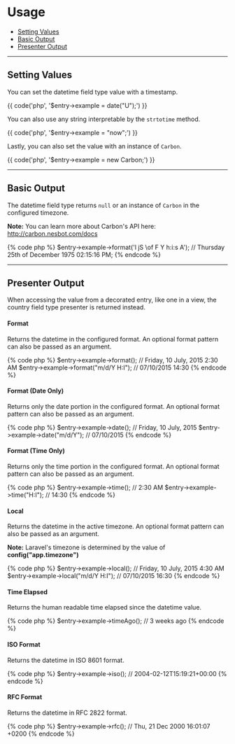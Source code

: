 # Usage

- [Setting Values](#mutator)
- [Basic Output](#output)
- [Presenter Output](#presenter)

<hr>

<a name="mutator"></a>
## Setting Values

You can set the datetime field type value with a timestamp.

{{ code('php', '$entry->example = date("U");') }}

You can also use any string interpretable by the `strtotime` method.

{{ code('php', '$entry->example = "now";') }}

Lastly, you can also set the value with an instance of `Carbon`.

{{ code('php', '$entry->example = new Carbon;') }}

<hr>

<a name="output"></a>
## Basic Output

The datetime field type returns `null` or an instance of `Carbon` in the configured timezone.

<div class="alert alert-primary">
<strong>Note:</strong> You can learn more about Carbon's API here: <a href="http://carbon.nesbot.com/docs/" target="_blank">http://carbon.nesbot.com/docs</a>
</div>

{% code php %}
$entry->example->format('l jS \\of F Y h:i:s A'); // Thursday 25th of December 1975 02:15:16 PM;
{% endcode %}

<hr>

<a name="presenter"></a>
## Presenter Output

When accessing the value from a decorated entry, like one in a view, the country field type presenter is returned instead.

#### Format

Returns the datetime in the configured format. An optional format pattern can also be passed as an argument.

{% code php %}
$entry->example->format();            // Friday, 10 July, 2015 2:30 AM
$entry->example->format("m/d/Y H:I"); // 07/10/2015 14:30
{% endcode %}

#### Format (Date Only)

Returns only the date portion in the configured format. An optional format pattern can also be passed as an argument.

{% code php %}
$entry->example->date();        // Friday, 10 July, 2015
$entry->example->date("m/d/Y"); // 07/10/2015
{% endcode %}

#### Format (Time Only)

Returns only the time portion in the configured format. An optional format pattern can also be passed as an argument.

{% code php %}
$entry->example->time();      // 2:30 AM
$entry->example->time("H:I"); // 14:30
{% endcode %}

#### Local

Returns the datetime in the active timezone. An optional format pattern can also be passed as an argument.

<div class="alert alert-primary">
<strong>Note:</strong> Laravel's timezone is determined by the value of <strong>config("app.timezone")</strong>
</div>

{% code php %}
$entry->example->local();            // Friday, 10 July, 2015 4:30 AM
$entry->example->local("m/d/Y H:I"); // 07/10/2015 16:30
{% endcode %}

#### Time Elapsed

Returns the human readable time elapsed since the datetime value.

{% code php %}
$entry->example->timeAgo(); // 3 weeks ago
{% endcode %}

#### ISO Format

Returns the datetime in ISO 8601 format.

{% code php %}
$entry->example->iso(); // 2004-02-12T15:19:21+00:00
{% endcode %}

#### RFC Format

Returns the datetime in RFC 2822 format.

{% code php %}
$entry->example->rfc(); // Thu, 21 Dec 2000 16:01:07 +0200
{% endcode %}